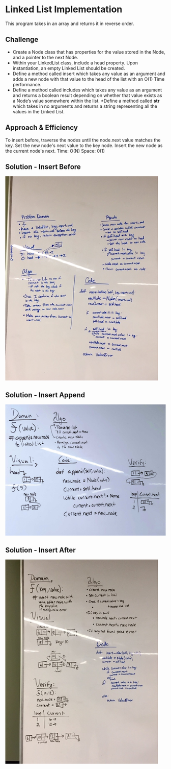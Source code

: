 # Linked List Implementation
This program takes in an array and returns it in reverse order.

## Challenge
* Create a Node class that has properties for the value stored in the Node, and a pointer to the next Node.
* Within your LinkedList class, include a head property. Upon instantiation, an empty Linked List should be created.
* Define a method called insert which takes any value as an argument and adds a new node with that value to the head of the list with an O(1) Time performance.
* Define a method called includes which takes any value as an argument and returns a boolean result depending on whether that value exists as a Node’s value somewhere within the list.
*Define a method called __str__ which takes in no arguments and returns a string representing all the values in the Linked List.

## Approach & Efficiency
To insert before, traverse the nodes until the node.next value matches the key. Set the new node's next value to the key node. Insert the new node as the current node's next. 
Time: O(N)
Space: 0(1)

## Solution - Insert Before
![Whiteboard Solution](https://github.com/tammytdo/data-structures-and-algorithms/blob/master/assets/insertion_before.jpg)

## Solution - Insert Append
![Whiteboard Solution](https://github.com/tammytdo/data-structures-and-algorithms/blob/master/assets/insertion_append.jpg)

## Solution - Insert After
![Whiteboard Solution](https://github.com/tammytdo/data-structures-and-algorithms/blob/master/assets/insertion_after.jpg)
